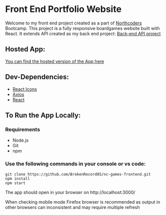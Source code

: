 # Front End Portfolio Website

Welcome to my front end project created as a part of [Northcoders](https://northcoders.com/) Bootcamp.
This project is a fully responsive boardgames website built with React. 
It extends API created as my 
back end project: [Back-end API project](https://github.com/BrokenRecord85/first-project)


## Hosted App:

[You can find the hosted version of the App here](https://radiant-mousse-b52cfa.netlify.app)

## Dev-Dependencies:
- [React Icons](https://react-icons.github.io/react-icons/)
- [Axios](https://www.npmjs.com/package/axios)
- [React](https://reactjs.org/)

## To Run the App Locally:

### Requirements
- Node.js
- Git
- npm 

### Use the following commands in your console or vs code: 
    
    
    git clone https://github.com/BrokenRecord85/nc-games-frontend.git
    npm install
    npm start
    
    
The app should open in your browser on http://localhost:3000/

When checking mobile mode Firefox browser is recommended as output in other browsers can inconsistent 
and may require multiple refresh 















